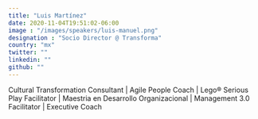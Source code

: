 ```yaml
---
title: "Luis Martínez"
date: 2020-11-04T19:51:02-06:00
image : "/images/speakers/luis-manuel.png"
designation : "Socio Director @ Transforma"
country: "mx"
twitter: ""
linkedin: ""
github: ""
---
```


Cultural Transformation Consultant | Agile People Coach | Lego® Serious Play Facilitator | Maestria en Desarrollo Organizacional | Management 3.0 Facilitator | Executive Coach
